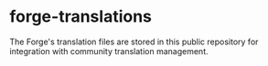 # forge-translations
The Forge's translation files are stored in this public repository for integration with community translation management.
